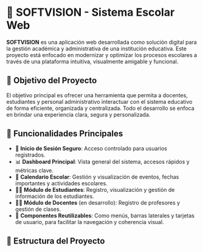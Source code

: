 # 🏫 SOFTVISION - Sistema Escolar Web

**SOFTVISION** es una aplicación web desarrollada como solución digital para la gestión académica y administrativa de una institución educativa. Este proyecto está enfocado en modernizar y optimizar los procesos escolares a través de una plataforma intuitiva, visualmente amigable y funcional.

## 📌 Objetivo del Proyecto

El objetivo principal es ofrecer una herramienta que permita a docentes, estudiantes y personal administrativo interactuar con el sistema educativo de forma eficiente, organizada y centralizada. Todo el desarrollo se enfoca en brindar una experiencia clara, segura y personalizada.

## 🎯 Funcionalidades Principales

- 🔐 **Inicio de Sesión Seguro**: Acceso controlado para usuarios registrados.
- 📊 **Dashboard Principal**: Vista general del sistema, accesos rápidos y métricas clave.
- 📅 **Calendario Escolar**: Gestión y visualización de eventos, fechas importantes y actividades escolares.
- 🧑‍🎓 **Módulo de Estudiantes**: Registro, visualización y gestión de información de los estudiantes.
- 🧑‍🏫 **Módulo de Docentes** (en desarrollo): Registro de profesores y gestión de clases.
- 🧩 **Componentes Reutilizables**: Como menús, barras laterales y tarjetas de usuario, para facilitar la navegación y coherencia visual.

## 🧱 Estructura del Proyecto